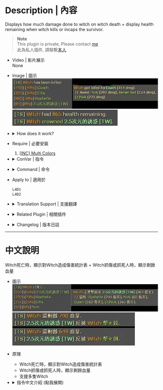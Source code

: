 # Description | 內容
Displays how much damage done to witch on witch death + display health remaining when witch kills or incaps the survivor.

> __Note__ <br/>
This plugin is private, Please contact [me](https://github.com/fbef0102/Game-Private_Plugin#私人插件列表-private-plugins-list)<br/>
此為私人插件, 請聯繫[本人](https://github.com/fbef0102/Game-Private_Plugin#私人插件列表-private-plugins-list)

* Video | 影片展示
<br/>None

* Image | 圖示
<br/>![l4d_witch_dmg_report_1](image/l4d_witch_dmg_report_1.jpg)
<br/>![l4d_witch_dmg_report_2](image/l4d_witch_dmg_report_2.jpg)

* <details><summary>How does it work?</summary>

	* Display statistics on witch death.
	* Display health remaining when witch kills or incaps the survivor.
</details>

* Require | 必要安裝
	1. [[INC] Multi Colors](https://github.com/fbef0102/L4D1_2-Plugins/releases/tag/Multi-Colors)

* <details><summary>ConVar | 指令</summary>

	* cfg/sourcemod/l4d_witch_dmg_report.cfg
		```php
		// 0=Plugin off, 1=Plugin on.
		l4d_witch_dmg_report_enable "1"

		// If 1, display witch health remaining when witch incaps the survivor.
		l4d_witch_dmg_report_incap "1"

		// If 1, display witch health remaining when witch kills the survivor.
		l4d_witch_dmg_report_kill "1"

		// Witch damage report type, 0=Stats report, dmg+percentage, 1=Assist report, dmg only
		l4d_witch_dmg_report_display_type "0"

		// How many players displayed in each line of damage report
		l4d_witch_dmg_report_display_num "1"
		```
</details>

* <details><summary>Command | 命令</summary>

	None
</details>

* Apply to | 適用於
	```
	L4D1
	L4D2
	```

* <details><summary>Translation Support | 支援翻譯</summary>

	```
	English
	繁體中文
	简体中文
	```
</details>

* <details><summary>Related Plugin | 相關插件</summary>

	1. [l4d2_assist](https://github.com/fbef0102/L4D1_2-Plugins/tree/master/l4d2_assist): Show damage done to S.I. by survivors
		> 每個特感死亡時顯示對特感傷害統計表

	2. [l4d_tank_dmg_report](/Plugin_插件/Tank_坦克/l4d_tank_dmg_report): Displays how much damage done to tank + rock/punch/hittable from tank statistics on tank death.
		> Tank死亡時，顯示對Tank造成傷害統計表 + 顯示受到的 拳頭/石頭/車子 統計
</details>

* <details><summary>Changelog | 版本日誌</summary>

	* v1.1 (2024-12-3)
		* Update cvars
		* Update translation

	* v1.0 (2024-11-26)
		* Initial Release
</details>

- - - -
# 中文說明
Witch死亡時，顯示對Witch造成傷害統計表 + Witch抓傷或抓死人時，顯示剩餘血量

* 圖示
<br/>![zho/l4d_witch_dmg_report_1](image/zho/l4d_witch_dmg_report_1.jpg)
<br/>![zho/l4d_witch_dmg_report_2](image/zho/l4d_witch_dmg_report_2.jpg)

* 原理
	* Witch死亡時，顯示對Witch造成傷害統計表
	* Witch抓傷或抓死人時，顯示剩餘血量
	* 支援多隻Witch

* <details><summary>指令中文介紹 (點我展開)</summary>

	* cfg/sourcemod/l4d_witch_dmg_report.cfg
		```php
		// 0=關閉插件, 1=啟動插件
		l4d_witch_dmg_report_enable "1"

		// 為1時，Witch抓傷人時，顯示剩餘血量
		l4d_witch_dmg_report_incap "1"

		// 為1時，Witch抓死人時，顯示剩餘血量
		l4d_witch_dmg_report_kill "1"

		// 顯示哪一種傷害統計表, 0=統計報告, 傷害+百分比, 1=協助擊殺報告, 只顯示傷害
		l4d_witch_dmg_report_display_type "0"

		// 報告表當中, 每一行顯示多少玩家? (用於多人房，倖存者數量太多顯示不完)
		l4d_witch_dmg_report_display_num "1"
		```
</details>